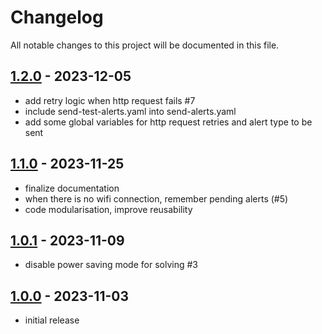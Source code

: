 # Changelog

All notable changes to this project will be documented in this file.

## [1.2.0](https://github.com/momu/esp32-alarmlicht/compare/v1.1.0...v1.2.0) - 2023-12-05

* add retry logic when http request fails #7
* include send-test-alerts.yaml into send-alerts.yaml
* add some global variables for http request retries and alert type to be sent

## [1.1.0](https://github.com/momu/esp32-alarmlicht/compare/v1.0.1...v1.1.0) - 2023-11-25

* finalize documentation
* when there is no wifi connection, remember pending alerts (#5)
* code modularisation, improve reusability 

## [1.0.1](https://github.com/momu/esp32-alarmlicht/compare/v1.0.0...v1.0.1) - 2023-11-09

* disable power saving mode for solving #3

## [1.0.0](https://github.com/momu/esp32-alarmlicht/releases/tag/v1.0.0) - 2023-11-03

* initial release
